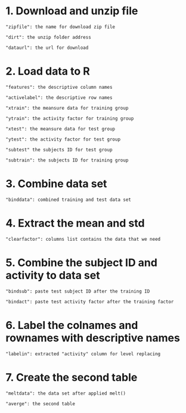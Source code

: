 # 1. Download and unzip file

	"zipfile": the name for download zip file

	"dirt": the unzip folder address 

	"dataurl": the url for download


# 2. Load data to R
  
	"features": the descriptive column names
  
	"activelabel": the descriptive row names
  
	"xtrain": the meansure data for training group
  
	"ytrain": the activity factor for training group
  
	"xtest": the meansure data for test group
  
	"ytest": the activity factor for test group
  
	"subtest" the subjects ID for test group
  
	"subtrain": the subjects ID for training group
  
  
# 3. Combine data set
    
	"binddata": combined training and test data set
  
  
# 4. Extract the mean and std
  
	"clearfactor": columns list contains the data that we need
	

# 5. Combine the subject ID and activity to data set

	"bindsub": paste test subject ID after the training ID
	
	"bindact": paste test activity factor after the training factor
	

# 6. Label the colnames and rownames with descriptive names
 
	"labelin": extracted "activity" column for level replacing
	
	
# 7. Create the second table

 	"meltdata": the data set after applied melt()
	
	"averge": the second table
